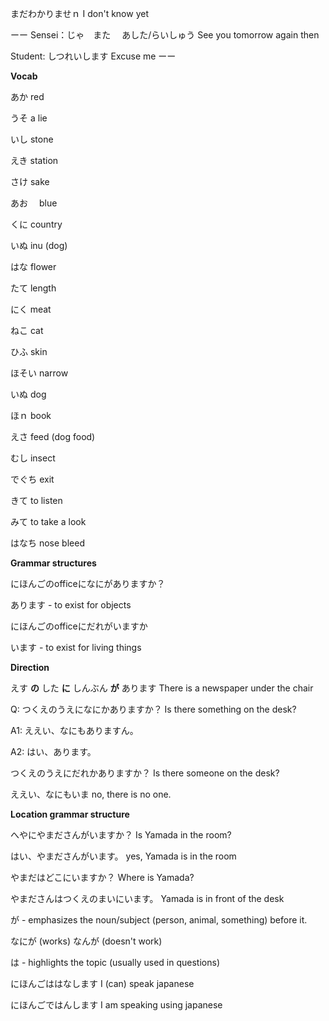

まだわかりませｎ
I don't know yet


ーー
Sensei：じゃ　また 　あした/らいしゅう
See you tomorrow again then

Student: しつれいします
Excuse me
ーー



**Vocab**

あか 
red

うそ
a lie

いし
stone

えき
station

さけ
sake

あお　
blue

くに
country

いぬ
inu (dog)


はな
flower

たて
length

にく
meat

ねこ
cat

ひふ
skin

ほそい
narrow

いぬ
dog

ほｎ
book

えさ
feed (dog food)

むし
insect

でぐち
exit

きて
to listen

みて
to take a look


はなち
nose bleed

**Grammar structures**

にほんごのofficeになにがありますか？

あります - to exist for objects

にほんごのofficeにだれがいますか

います - to exist for living things

**Direction**

えす **の** した **に** しんぶん **が** あります
There is a newspaper under the chair

Q: つくえのうえになにかありますか？
Is there something on the desk?

A1: ええい、なにもありますん。

A2: はい、あります。

つくえのうえにだれかありますか？
	Is there someone on the desk?

ええい、なにもいま
no, there is no one.

**Location grammar structure**

へやにやまださんがいますか？
Is Yamada in the room?

はい、やまださんがいます。
yes, Yamada is in the room

やまだはどこにいますか？
Where is Yamada?

やまださんはつくえのまいにいます。
Yamada is in front of the desk

が - emphasizes the noun/subject (person, animal, something) before it.

なにが (works)
なんが (doesn't work)

は - highlights the topic (usually used in questions)　




にほんごははなします
I (can) speak japanese

にほんごではんします
I am speaking using japanese



